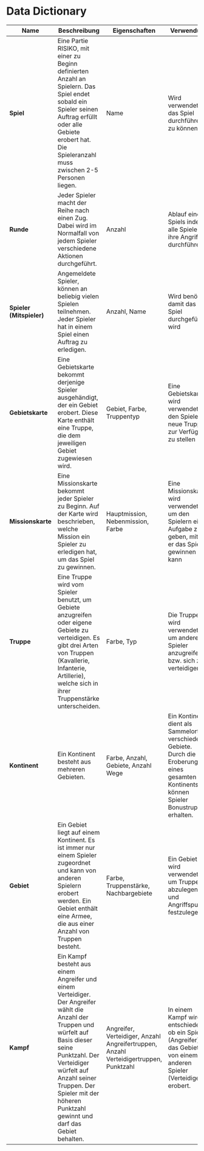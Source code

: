 # Data Dictionary

| **Name**           | **Beschreibung**                                                                                                                                                                                                                       | **Eigenschaften**                                                                 | **Verwendung**                                                                         | **Instanzen** |
|--------------------|---------------------------------------------------------------------------------------------------------------------------------------------------------------------------------------------------------------------------------------|----------------------------------------------------------------------------------|---------------------------------------------------------------------------------------|---------------|
| **Spiel**           | Eine Partie RISIKO, mit einer zu Beginn definierten Anzahl an Spielern. Das Spiel endet sobald ein Spieler seinen Auftrag erfüllt oder alle Gebiete erobert hat. Die Spieleranzahl muss zwischen 2-5 Personen liegen.                    | Name                                                                             | Wird verwendet um das Spiel durchführen zu können                                     | 1             |
| **Runde**           | Jeder Spieler macht der Reihe nach einen Zug. Dabei wird im Normalfall von jedem Spieler verschiedene Aktionen durchgeführt.                                                                                                          | Anzahl                                                                           | Ablauf eines Spiels indem alle Spieler ihre Angriffe durchführen                      | 1             |
| **Spieler (Mitspieler)** | Angemeldete Spieler, können an beliebig vielen Spielen teilnehmen. Jeder Spieler hat in einem Spiel einen Auftrag zu erledigen.                                                                                                  | Anzahl, Name                                                                     | Wird benötigt damit das Spiel durchgeführt wird                                       | 2-5           |
| **Gebietskarte**    | Eine Gebietskarte bekommt derjenige Spieler ausgehändigt, der ein Gebiet erobert. Diese Karte enthält eine Truppe, die dem jeweiligen Gebiet zugewiesen wird.                                                                         | Gebiet, Farbe, Truppentyp                                                        | Eine Gebietskarte wird verwendet um den Spielern neue Truppen zur Verfügung zu stellen | 42            |
| **Missionskarte**   | Eine Missionskarte bekommt jeder Spieler zu Beginn. Auf der Karte wird beschrieben, welche Mission ein Spieler zu erledigen hat, um das Spiel zu gewinnen.                                                                             | Hauptmission, Nebenmission, Farbe                                                | Eine Missionskarte wird verwendet, um den Spielern eine Aufgabe zu geben, mit der er das Spiel gewinnen kann | 12            |
| **Truppe**          | Eine Truppe wird vom Spieler benutzt, um Gebiete anzugreifen oder eigene Gebiete zu verteidigen. Es gibt drei Arten von Truppen (Kavallerie, Infanterie, Artillerie), welche sich in ihrer Truppenstärke unterscheiden.                 | Farbe, Typ                                                                       | Die Truppe wird verwendet, um andere Spieler anzugreifen bzw. sich zu verteidigen.     | 1,5,10        |
| **Kontinent**       | Ein Kontinent besteht aus mehreren Gebieten.                                                                                                                                                                                          | Farbe, Anzahl, Gebiete, Anzahl Wege                                              | Ein Kontinent dient als Sammelort für verschiedene Gebiete. Durch die Eroberung eines gesamten Kontinents können Spieler Bonustruppen erhalten. | 1             |
| **Gebiet**          | Ein Gebiet liegt auf einem Kontinent. Es ist immer nur einem Spieler zugeordnet und kann von anderen Spielern erobert werden. Ein Gebiet enthält eine Armee, die aus einer Anzahl von Truppen besteht.                                  | Farbe, Truppenstärke, Nachbargebiete                                             | Ein Gebiet wird verwendet, um Truppen abzulegen und Angriffspunkte festzulegen.        | 42            |
| **Kampf**           | Ein Kampf besteht aus einem Angreifer und einem Verteidiger. Der Angreifer wählt die Anzahl der Truppen und würfelt auf Basis dieser seine Punktzahl. Der Verteidiger würfelt auf Anzahl seiner Truppen. Der Spieler mit der höheren Punktzahl gewinnt und darf das Gebiet behalten. | Angreifer, Verteidiger, Anzahl Angreifertruppen, Anzahl Verteidigertruppen, Punktzahl | In einem Kampf wird entschieden, ob ein Spieler (Angreifer) das Gebiet von einem anderen Spieler (Verteidiger) erobert. | 1-n           |

